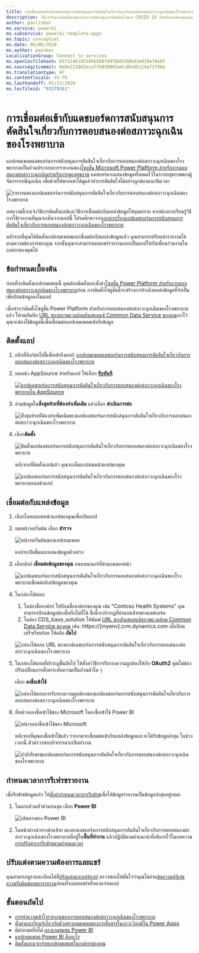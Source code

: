 ```yaml
---
title: การเชื่อมต่อเข้ากับแดชบอร์ดการสนับสนุนการตัดสินใจเกี่ยวกับการตอบสนองต่อสภาวะฉุกเฉินของโรงพยาบาล
description: วิธีการรับและติดตั้งแดชบอร์ดการสนับสนุนการตัดสินใจของ COVID-19 สำหรับแอปเทมเพลตกรณีฉุกเฉินเพื่อการดูแลสุขภาพและวิธีการเชื่อมต่อกับข้อมูล
author: paulinbar
ms.service: powerbi
ms.subservice: powerbi-template-apps
ms.topic: conceptual
ms.date: 04/06/2020
ms.author: painbar
LocalizationGroup: Connect to services
ms.openlocfilehash: 65f1246185584b5887d97bb9188b43e016e78e8f
ms.sourcegitcommit: 0e9e211082eca7fd939803e0cd9c6b114af2f90a
ms.translationtype: HT
ms.contentlocale: th-TH
ms.lasthandoff: 05/13/2020
ms.locfileid: "83279261"
---
```

# <a name="connect-to-the-hospital-emergency-response-decision-support-dashboard"></a>การเชื่อมต่อเข้ากับแดชบอร์ดการสนับสนุนการตัดสินใจเกี่ยวกับการตอบสนองต่อสภาวะฉุกเฉินของโรงพยาบาล
แอปเทมเพลตแดชบอร์ดการสนับสนุนการตัดสินใจเกี่ยวกับการตอบสนองต่อสภาวะฉุกเฉินของโรงพยาบาลเป็นส่วนประกอบการรายงานของ[โซลูชั่น Microsoft Power Platform สำหรับการตอบสนองต่อสภาวะฉุกเฉินสำหรับการดูแลสุขภาพ](https://powerapps.microsoft.com/blog/emergency-response-solution-a-microsoft-power-platform-solution-for-healthcare-emergency-response/) แดชบอร์ดจะแสดงข้อมูลทั้งหมดไว้ในระบบสุขภาพของผู้จัดการกรณีฉุกเฉิน เพื่อช่วยให้พวกเขาได้ดูแล้วทำการตัดสินใจได้อย่างถูกต้องและทันเวลา

![รายงานของแอปแดชบอร์ดการสนับสนุนการตัดสินใจเกี่ยวกับการตอบสนองต่อสภาวะฉุกเฉินของโรงพยาบาล](media/service-connect-to-health-emergency-response/service-health-emergency-response-app-report.png)

บทความนี้จะแจ้งวิธีการติดตั้งแอปและวิธีการเชื่อมต่อกับแหล่งข้อมูลให้คุณทราบ หากต้องการเรียนรู้วิธีการใช้รายงานที่คุณจะเห็นจากแอปนี้ โปรดศึกษาจาก[เอกสารเรื่องแอปแดชบอร์ดการสนับสนุนการตัดสินใจเกี่ยวกับการตอบสนองต่อสภาวะฉุกเฉินของโรงพยาบาล](https://docs.microsoft.com/powerapps/sample-apps/emergency-response/deploy-configure#view-the-power-bi-dashboard)

หลังจากที่คุณได้ติดตั้งแอปเทมเพลตและเชื่อมต่อกับแหล่งข้อมูลแล้ว คุณสามารถปรับแต่งรายงานได้ตามความต้องการของคุณ จากนั้นคุณจะสามารถเผยแพร่รายงานออกเป็นแอปให้กับเพื่อนร่วมงานในองค์กรของคุณได้

## <a name="prerequisites"></a>ข้อกำหนดเบื้องต้น

ก่อนที่จะติดตั้งแอปเทมเพลตนี้ คุณต้องติดตั้งและตั้งค่า[โซลูชั่น Power Platform สำหรับการตอบสนองต่อสภาวะฉุกเฉินของโรงพยาบาล](https://docs.microsoft.com/powerapps/sample-apps/emergency-response/deploy-configure)ก่อน การติดตั้งโซลูชันนี้จะสร้างการอ้างอิงแหล่งข้อมูลที่จำเป็นเพื่อป้อนข้อมูลลงในแอป

เมื่อทำการติดตั้งโซลูชั่น Power Platform สำหรับการตอบสนองต่อสภาวะฉุกเฉินของโรงพยาบาลแล้ว ให้จดบันทึก [URL ของสภาพแวดล้อมอินสแตนซ์ Common Data Service ของคุณ](https://docs.microsoft.com/powerapps/sample-apps/emergency-response/deploy-configure#publish-the-power-bi-dashboard)เอาไว้ คุณจะต้องใช้ข้อมูลนี้เพื่อเชื่อมต่อแอปเทมเพลตเข้ากับข้อมูล

## <a name="install-the-app"></a>ติดตั้งแอป

1. คลิกที่ลิงก์ต่อไปนี้เพื่อเข้าถึงแอป: [แอปเทมเพลตแดชบอร์ดการสนับสนุนการตัดสินใจเกี่ยวกับการตอบสนองต่อสภาวะฉุกเฉินของโรงพยาบาล](https://appsource.microsoft.com/en-us/product/power-bi/pbi-contentpacks.powerapps_healthcare)

1. บนหน้า AppSource สำหรับแอป ให้เลือก [**รับทันที**](https://appsource.microsoft.com/en-us/product/power-bi/pbi-contentpacks.powerapps_healthcare)

    [![แอปแดชบอร์ดการสนับสนุนการตัดสินใจเกี่ยวกับการตอบสนองต่อสภาวะฉุกเฉินของโรงพยาบาลใน AppSource](media/service-connect-to-health-emergency-response/service-health-emergency-response-app-appsource-get-it-now.png)](https://appsource.microsoft.com/en-us/product/power-bi/pbi-contentpacks.powerapps_healthcare)

1. อ่านข้อมูลใน**สิ่งสุดท้ายที่ต้องทำเพิ่มเติม** แล้วเลือก **ดำเนินการต่อ**

    ![สิ่งสุดท้ายที่ต้องทำเพิ่มเติมของแอปแดชบอร์ดการสนับสนุนการตัดสินใจเกี่ยวกับการตอบสนองต่อสภาวะฉุกเฉินของโรงพยาบาล](media/service-connect-to-health-emergency-response/service-health-emergency-response-1-more-thing.png)

1. เลือก**ติดตั้ง** 

    ![ติดตั้งแอปแดชบอร์ดการสนับสนุนการตัดสินใจเกี่ยวกับการตอบสนองต่อสภาวะฉุกเฉินของโรงพยาบาล](media/service-connect-to-health-emergency-response/service-health-emergency-response-select-install.png)

    หลังจากที่ติดตั้งแอปแล้ว คุณจะเห็นแอปบนหน้าแอปของคุณ

   ![แอปแดชบอร์ดการสนับสนุนการตัดสินใจเกี่ยวกับการตอบสนองต่อสภาวะฉุกเฉินของโรงพยาบาลบนหน้าแอป](media/service-connect-to-health-emergency-response/service-health-emergency-response-app-apps-page-icon.png)

## <a name="connect-to-data-sources"></a>เชื่อมต่อกับแหล่งข้อมูล

1. เลือกไอคอนบนหน้าแอปของคุณเพื่อเปิดแอป

1. บนหน้าจอเริ่มต้น เลือก **สำรวจ**

   ![หน้าจอเริ่มต้นของแอปเทมเพลต](media/service-connect-to-health-emergency-response/service-health-emergency-response-app-splash-screen.png)

   แอปจะเปิดขึ้นและแสดงข้อมูลตัวอย่าง

1. เลือกลิงก์ **เชื่อมต่อข้อมูลของคุณ** บนแบนเนอร์ที่ด้านบนของหน้า

   ![แอปแดชบอร์ดการสนับสนุนการตัดสินใจเกี่ยวกับการตอบสนองต่อสภาวะฉุกเฉินของโรงพยาบาลเชื่อมต่อลิงก์ข้อมูลของคุณ](media/service-connect-to-health-emergency-response/service-health-emergency-response-app-connect-data.png)

1. ในกล่องโต้ตอบ:
   1. ในช่องชื่อองค์กร ให้ป้อนชื่อองค์กรของคุณ เช่น "Contoso Health Systems" คุณสามารถป้อนข้อมูลช่องนี้หรือไม่ก็ได้ ชื่อนี้จะปรากฏที่ด้านบนซ้ายของแดชบอร์ด
   1. ในช่อง CDS_base_solution ให้พิมพ์ [URL ของอินสแตนซ์สภาพแวดล้อม Common Data Service ของคุณ](https://docs.microsoft.com/powerapps/sample-apps/emergency-response/deploy-configure#publish-the-power-bi-dashboard) เช่น: https://[myenv].crm.dynamics.com เมื่อป้อนเสร็จเรียบร้อย ให้คลิก **ถัดไป**

   ![กล่องโต้ตอบ URL ของแอปแดชบอร์ดการสนับสนุนการตัดสินใจเกี่ยวกับการตอบสนองต่อสภาวะฉุกเฉินของโรงพยาบาล](media/service-connect-to-health-emergency-response/service-health-emergency-response-app-url-dialog.png)

1. ในกล่องโต้ตอบที่ปรากฏขึ้นถัดไป ให้ตั้งค่าวิธีการรับรองความถูกต้องให้กับ **OAuth2** คุณไม่ต้องปรับเปลี่ยนการตั้งค่าระดับความเป็นส่วนตัวใด ๆ

   เลือก **ลงชื่อเข้าใช้**

   ![กล่องโต้ตอบการรับรองความถูกต้องของแอปแดชบอร์ดการสนับสนุนการตัดสินใจเกี่ยวกับการตอบสนองต่อสภาวะฉุกเฉินของโรงพยาบาล](media/service-connect-to-health-emergency-response/service-health-emergency-response-app-authentication-dialog.png)

1. ที่หน้าจอลงชื่อเข้าใช้ของ Microsoft ใหลงชื่อเข้าใช้ Power BI

   ![หน้าจอลงชื่อเข้าใช้ของ Microsoft](media/service-connect-to-health-emergency-response/service-health-emergency-response-app-microsoft-login.png)

   หลังจากที่คุณลงชื่อเข้าใช้แล้ว รายงานจะเชื่อมต่อเข้ากับแหล่งข้อมูลและจะได้รับข้อมูลล่าสุด ในช่วงเวลานี้ ตัวตรวจสอบกิจกรรมจะเปิดทำงาน

   ![กำลังรีเพรชแอปแดชบอร์ดการสนับสนุนการตัดสินใจเกี่ยวกับการตอบสนองต่อสภาวะฉุกเฉินของโรงพยาบาล](media/service-connect-to-health-emergency-response/service-health-emergency-response-app-refresh-monitor.png)

## <a name="schedule-report-refresh"></a>กำหนดเวลาการรีเฟรชรายงาน

เมื่อรีเฟรชข้อมูลแล้ว ให้[ตั้งค่ากำหนดเวลาการรีเฟรช](../connect-data/refresh-scheduled-refresh.md)เพื่อให้ข้อมูลรายงานเป็นข้อมูลล่าสุดอยู่เสมอ

1. ในแถบส่วนหัวด้านบนสุด เลือก **Power BI**

   ![เส้นทางของ Power BI](media/service-connect-to-health-emergency-response/service-health-emergency-response-app-powerbi-breadcrumb.png)

1. ในหน้าต่างนำทางด้านซ้าย มองหาแดชบอร์ดการสนับสนุนการตัดสินใจเกี่ยวกับการตอบสนองต่อสภาวะฉุกเฉินของโรงพยาบาลที่อยู่ใน**พื้นที่ทำงาน** แล้วปฏิบัติตามคำแนะนำที่อธิบายไว้ในบทความ[การปรับค่าการรีเฟรชตามกำหนดเวลา](../connect-data/refresh-scheduled-refresh.md)

## <a name="customize-and-share"></a>ปรับแต่งตามความต้องการและแชร์

คุณสามารถดูรายละเอียดได้ที่[ปรับแต่งและแชร์แอป](../connect-data/service-template-apps-install-distribute.md#customize-and-share-the-app) ตรวจสอบให้มั่นใจว่าคุณได้อ่าน[ข้อความปฏิเสธความรับผิดชอบของรายงาน](../create-reports/sample-covid-19-us.md#disclaimers)ก่อนที่จะเผยแพร่หรือแจกจ่ายแอป

## <a name="next-steps"></a>ขั้นตอนถัดไป
* [การทำความเข้าใจรายงานของการตอบสนองต่อสภาวะฉุกเฉินของโรงพยาบาล](https://docs.microsoft.com/powerapps/sample-apps/emergency-response/deploy-configure#view-the-power-bi-dashboard)
* [ตั้งค่าและเรียนรู้เกี่ยวกับตัวอย่างเทมเพลตของการสื่อสารในภาวะวิกฤติใน Power Apps](https://docs.microsoft.com/powerapps/maker/canvas-apps/sample-crisis-communication-app)
* มีคำถามหรือไม่ [ลองถามชุมชน Power BI](https://community.powerbi.com/)
* [แอปเทมเพลต Power BI คืออะไร](../connect-data/service-template-apps-overview.md)
* [ติดตั้งและแจกจ่ายแอปเทมเพลตในองค์กรของคุณ](../connect-data/service-template-apps-install-distribute.md)
